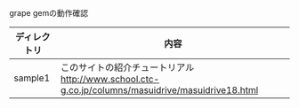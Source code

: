grape gemの動作確認

| ディレクトリ | 内容                                                                                              |
|--------------|---------------------------------------------------------------------------------------------------|
| sample1      | このサイトの紹介チュートリアル http://www.school.ctc-g.co.jp/columns/masuidrive/masuidrive18.html |
